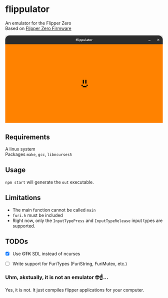 # flippulator
An emulator for the Flipper Zero\
Based on [Flipper Zero Firmware](https://github.com/flipperdevices/flipperzero-firmware)

![Screenshot](https://raw.githubusercontent.com/Milk-Cool/flippulator/main/images/screenshot.png)

## Requirements
A linux system\
Packages `make`, `gcc`, `libncurses5`

## Usage
`npm start` will generate the `out` executable.

## Limitations
- The main function cannot be called `main`
- `furi.h` must be included
- Right now, only the `InputTypePress` and `InputTypeRelease` input types are supported.

## TODOs
- [x] Use ~~GTK~~ SDL instead of ncurses
- [ ] Write support for FuriTypes (FuriString, FuriMutex, etc.)


### Uhm, akstually, it is not an emulator 🤓☝️...
Yes, it is not. It just compiles flipper applications for your computer.
